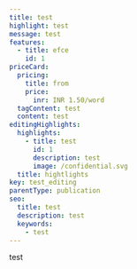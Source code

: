 ```yaml
---
title: test
highlight: test
message: test
features:
  - title: efce
    id: 1
priceCard:
  pricing:
    title: from
    price:
      inr: INR 1.50/word
  tagContent: test
  content: test
editingHighlights:
  highlights:
    - title: test
      id: 1
      description: test
      image: /confidential.svg
  title: hightlights
key: test_editing
parentType: publication
seo:
  title: test
  description: test
  keywords:
    - test
---
```

test
